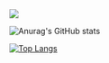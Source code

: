 <img src="https://img.shields.io/badge/python-3776AB?style=for-the-badge&logo=python&logoColor=white">

![Anurag's GitHub stats](https://github-readme-stats.vercel.app/api?username=iyongchan&show_icons=true&theme=radical)

[![Top Langs](https://github-readme-stats.vercel.app/api/top-langs/?username=iyongchan)](https://github.com/anuraghazra/github-readme-stats)
